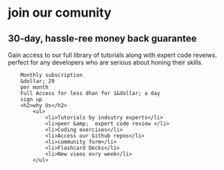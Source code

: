 <div class="container clas2">
        <div class="community">
                <div class="join">
                    <h1>join our comunity</h1>
                    <h2>30-day, hassle-ree money back guarantee</h2>
                    <p>Gain access to our full library of tutorials along with expert  code reveiws.<br> 
                    perfect for any developers who are serious about honing their skills.</p> 
        </div>

        Monthly subscription
        &dollar; 29
        per month
        Full Access for less dhan for 1&dollar; a day
        sign up
        <h2>why Us</h2>
            <ul>
                <li>Tutorials by indsutry experts</li>
                <li>peer &amp;  expert code review </li>
                <li>Coding exercises</li>
                <li>Access our Github repos</li>
                <li>community form</li>
                <li>Flashcard Decks</li>
                <li>New vieos evry week</li>
            </ul>